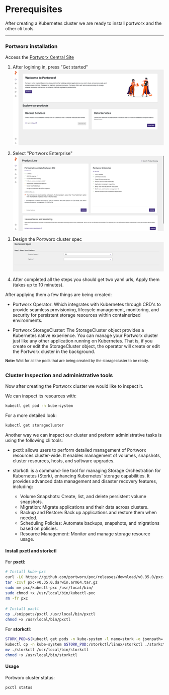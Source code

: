 # Prerequisites

After creating a Kubernetes cluster we are ready to install portworx and the other cli tools.

---

### Portworx installation

Access the [Portworx Central Site](https://central.portworx.com/landing/login)

1. After logining in, press "Get started"
    ![Get started](images/getstarted.png "Get started")

2. Select "Portworx Enterprise"
    ![Select License](images/licensing.png "Select License")

3. Design the Portworx cluster spec
    ![Spec Generator](images/spec_generator.png "Spec Generator")

4. After completed all the steps you should get two yaml urls, Apply them (takes up to 10 minutes).


After applying them a few things are being created:

- Portworx Operator: Which integrates with Kubernetes through CRD's to provide seamless provisioning, lifecycle management, monitoring, and security for persistent storage resources within containerized environments.

- Portworx StorageCluster: The StorageCluster object provides a Kubernetes native experience. You can manage your Portworx cluster just like any other application running on Kubernetes. That is, if you create or edit the StorageCluster object, the operator will create or edit the Portworx cluster in the background.


<sup><strong>Note:</strong> Wait for all the pods that are being created by the storagecluster to be ready.</sup>

### Cluster Inspection and administrative tools

Now after creating the Portworx cluster we would like to inspect it.

We can inspect its resources with:
```bash
kubectl get pod -n kube-system
```

For a more detailed look:
```bash
kubectl get storagecluster
```

Another way we can inspect our cluster and preform administrative tasks is using the following cli tools:
- pxctl: allows users to perform detailed management of Portworx resources cluster-wide. It enables management of volumes, snapshots, cluster resources, hosts, and software upgrades.

- storkctl: is a command-line tool for managing Storage Orchestration for Kubernetes (Stork), enhancing Kubernetes' storage capabilities. It provides advanced data management and disaster recovery features, including:
    - Volume Snapshots: Create, list, and delete persistent volume snapshots.
    - Migration: Migrate applications and their data across clusters.
    - Backup and Restore: Back up applications and restore them when needed.
    - Scheduling Policies: Automate backups, snapshots, and migrations based on policies.
    - Resource Management: Monitor and manage storage resource usage.


#### Install pxctl and storkctl

For **pxctl**:
```bash
# Install kube-pxc
curl -LO https://github.com/portworx/pxc/releases/download/v0.35.0/pxc-v0.35.0.darwin.arm64.tar.gz # Change to your os in https://github.com/portworx/pxc/releases
tar -zxvf pxc-v0.35.0.darwin.arm64.tar.gz
sudo mv pxc/kubectl-pxc /usr/local/bin/
sudo chmod +x /usr/local/bin/kubectl-pxc 
rm -fr pxc

# Install pxctl
cp ./snippets/pxctl /usr/local/bin/pxctl
chmod +x /usr/local/bin/pxctl
```

For **storkctl**:
```bash
STORK_POD=$(kubectl get pods -n kube-system -l name=stork -o jsonpath='{.items[0].metadata.name}')
kubectl cp -n kube-system $STORK_POD:/storkctl/linux/storkctl ./storkctl
mv ./storkctl /usr/local/bin/storkctl
chmod +x /usr/local/bin/storkctl
```

#### Usage

Portworx cluster status:

```bash
pxctl status
```
